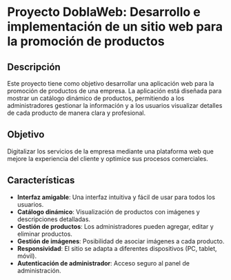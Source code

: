 # Proyecto DoblaWeb: Desarrollo e implementación de un sitio web para la promoción de productos

## Descripción

Este proyecto tiene como objetivo desarrollar una aplicación web para la promoción de productos de una empresa. La aplicación está diseñada para mostrar un catálogo dinámico de productos, permitiendo a los administradores gestionar la información y a los usuarios visualizar detalles de cada producto de manera clara y profesional.

## Objetivo

Digitalizar los servicios de la empresa mediante una plataforma web que mejore la experiencia del cliente y optimice sus procesos comerciales.

## Características

- **Interfaz amigable**: Una interfaz intuitiva y fácil de usar para todos los usuarios.
- **Catálogo dinámico**: Visualización de productos con imágenes y descripciones detalladas.
- **Gestión de productos**: Los administradores pueden agregar, editar y eliminar productos.
- **Gestión de imágenes**: Posibilidad de asociar imágenes a cada producto.
- **Responsividad**: El sitio se adapta a diferentes dispositivos (PC, tablet, móvil).
- **Autenticación de administrador**: Acceso seguro al panel de administración.